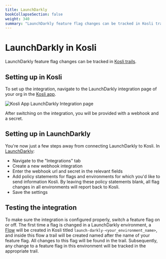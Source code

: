 ```yaml
---
title: LaunchDarkly
bookCollapseSection: false
weight: 340
summary: "LaunchDarkly feature flag changes can be tracked in Kosli trails."
---
```

# LaunchDarkly in Kosli

LaunchDarkly feature flag changes can be tracked in [Kosli trails](/getting_started/trails/).

## Setting up in Kosli

To set up the integration, navigate to the LaunchDarkly integration page of your org in the [Kosli app](https://app.kosli.com/).

![Kosli App LaunchDarkly Integration page](/images/launchdarkly-integration.png)

After switching on the integration, you will be provided with a webhook and a secret.

## Setting up in LaunchDarkly

You're now just a few steps away from connecting LaunchDarkly to Kosli.
In [LaunchDarkly](https://app.launchdarkly.com/):
- Navigate to the "Integrations" tab
- Create a new webhook integration
- Enter the webhook url and secret in the relevant fields
- Add policy statements for flags and environments for which you'd like to send information Kosli. By leaving these policy statements blank, all flag changes in all environments will report back to Kosli.
- Save the settings

## Testing the integration

To make sure the integration is configured properly, switch a feature flag on or off.
The first time a flag is changed in a LaunchDarkly environment, a [Flow](/getting_started/flows/) will be created in Kosli titled `launch-darkly-<your_environment_name>`, and inside this flow a trail will be created named after the name of your feature flag.
All changes to this flag will be found in the trail.
Subsequently, any change to a feature flag in this environment will be tracked in the appropriate trail.

